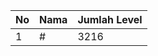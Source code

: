 | No | Nama            | Jumlah Level |
|----|-----------------|--------------|
| 1  | #    |    3216        |
